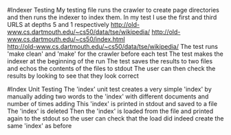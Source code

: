 #Indexer Testing
My testing file runs the crawler to create page directories and then runs the indexer to index them.
In my test I use the first and third URLS at depths 5 and 1 respectively
	http://old-www.cs.dartmouth.edu/~cs50/data/tse/wikipedia/
	http://old-www.cs.dartmouth.edu/~cs50/index.html			
	http://old-www.cs.dartmouth.edu/~cs50/data/tse/wikipedia/
The test runs 'make clean' and 'make' for the crawler before each test
The test makes the indexer at the beginning of the run
The test saves the results to two files and echos the contents of the files to stdout
The user can then check the results by looking to see that they look correct

#Index Unit Testing
The 'index' unit test creates a very simple 'index' by manually adding two words to the 'index' with different 
documents and number of times adding
This 'index' is printed in stdout and saved to a file
The 'index' is deleted
Then the 'index' is loaded from the file
and printed again to the stdout so the user can check that the load did indeed create the same 'index' as 
before
